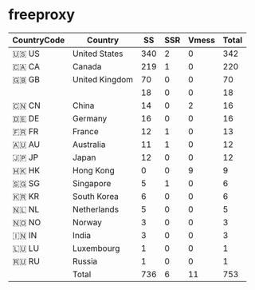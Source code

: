 # freeproxy

|CountryCode|Country|SS|SSR|Vmess|Total|
|  ----  | ----  |  ----  | ----  |  ----  | ----  |
|🇺🇸 US|United States|340|2|0|342|
|🇨🇦 CA|Canada|219|1|0|220|
|🇬🇧 GB|United Kingdom|70|0|0|70|
| ||18|0|0|18|
|🇨🇳 CN|China|14|0|2|16|
|🇩🇪 DE|Germany|16|0|0|16|
|🇫🇷 FR|France|12|1|0|13|
|🇦🇺 AU|Australia|11|1|0|12|
|🇯🇵 JP|Japan|12|0|0|12|
|🇭🇰 HK|Hong Kong|0|0|9|9|
|🇸🇬 SG|Singapore|5|1|0|6|
|🇰🇷 KR|South Korea|6|0|0|6|
|🇳🇱 NL|Netherlands|5|0|0|5|
|🇳🇴 NO|Norway|3|0|0|3|
|🇮🇳 IN|India|3|0|0|3|
|🇱🇺 LU|Luxembourg|1|0|0|1|
|🇷🇺 RU|Russia|1|0|0|1|
||Total|736|6|11|753|
